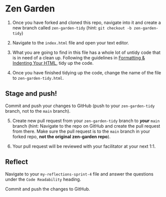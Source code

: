 # Zen Garden

1. Once you have forked and cloned this repo, navigate into it and create a new branch called `zen-garden-tidy` (hint: `git checkout -b zen-garden-tidy`)

2. Navigate to the `index.html` file and open your text editor.
3.  What you are going to find in this file has a whole lot of untidy code that is in need of a clean up.  Following the guidelines in [Formatting & Indenting Your HTML](https://www.granneman.com/webdev/coding/formatting-and-indenting-your-html), tidy up the code.
4.  Once you have finished tidying up the code, change the name of the file to `zen-garden-tidy.html`.

## Stage and push! 
Commit and push your changes to GitHub (push to your `zen-garden-tidy` branch, not to the `main` branch).

5. Create new pull request from your `zen-garden-tidy` branch to ___your___ `main` branch (hint: Navigate to the repo on GitHub and create the pull request from there. Make sure the pull request is to the `main` branch in your forked repo, __not the original zen-garden repo__).  

6. Your pull request will be reviewed with your facilitator at your next 1:1. 


## Reflect 
Navigate to your `my-reflections-sprint-4` file and answer the questions under the `Code Readability` heading.

Commit and push the changes to GitHub.
